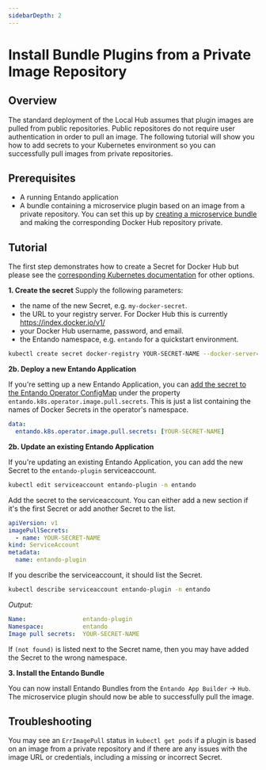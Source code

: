 ```yaml
---
sidebarDepth: 2
---
```


# Install Bundle Plugins from a Private Image Repository

## Overview
The standard deployment of the Local Hub assumes that plugin images are pulled from public repositories. Public repositores do not require user authentication in order to pull an image. The following tutorial will show you how to add secrets to your Kubernetes environment so you can successfully pull images from private repositories.

## Prerequisites
* A running Entando application
* A bundle containing a microservice plugin based on an image from a private repository. You can set this up by [creating a microservice bundle](../create/ms/generate-microservices-and-micro-frontends.md) and making the corresponding Docker Hub repository private.

## Tutorial
The first step demonstrates how to create a Secret for Docker Hub but please see the [corresponding Kubernetes documentation](https://kubernetes.io/docs/tasks/configure-pod-container/pull-image-private-registry) for other options.

**1. Create the secret**
Supply the following parameters:
* the name of the new Secret, e.g. `my-docker-secret`.
* the URL to your registry server. For Docker Hub this is currently <https://index.docker.io/v1/>
* your Docker Hub username, password, and email.
* the Entando namespace, e.g. `entando` for a quickstart environment.

``` sh
kubectl create secret docker-registry YOUR-SECRET-NAME --docker-server=YOUR-REGISTRY-SERVER --docker-username=YOUR-USERNAME --docker-password=YOUR-PASSWORD --docker-email=YOUR-EMAIL -n entando
```

**2b. Deploy a new Entando Application**

If you're setting up a new Entando Application, you can [add the secret to the Entando Operator ConfigMap](../devops/entando-operator.md) under the property `entando.k8s.operator.image.pull.secrets`. This is just a list containing the names of Docker Secrets in the operator's namespace.

``` yaml
data: 
  entando.k8s.operator.image.pull.secrets: [YOUR-SECRET-NAME]
```

**2b. Update an existing Entando Application**

If you're updating an existing Entando Application, you can add the new Secret to the `entando-plugin` serviceaccount.

``` sh
kubectl edit serviceaccount entando-plugin -n entando
```

Add the secret to the serviceaccount. You can either add a new section if it's the first Secret or add another Secret to the list.
``` yaml
apiVersion: v1
imagePullSecrets:
  - name: YOUR-SECRET-NAME
kind: ServiceAccount
metadata:
  name: entando-plugin
```

If you describe the serviceaccount, it should list the Secret.
```sh
kubectl describe serviceaccount entando-plugin -n entando
```
_Output:_
```yaml
Name:                entando-plugin
Namespace:           entando
Image pull secrets:  YOUR-SECRET-NAME
```
If `(not found)` is listed next to the Secret name, then you may have added the Secret to the wrong namespace.


**3. Install the Entando Bundle**

 You can now install Entando Bundles from the `Entando App Builder` → `Hub`. The microservice plugin should now be able to successfully pull the image.

## Troubleshooting
You may see an `ErrImagePull` status in `kubectl get pods` if a plugin is based on an image from a private repository and if there are any issues with the image URL or credentials, including a missing or incorrect Secret.